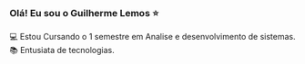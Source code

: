 
### Olá! Eu sou o Guilherme Lemos  ⭐
💻 Estou Cursando o 1 semestre em Analise e desenvolvimento de sistemas.
📚 Entusiata de tecnologias.
